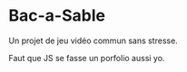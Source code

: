 # Bac-a-Sable
Un projet de jeu vidéo commun sans stresse.

Faut que JS se fasse un porfolio aussi yo.
